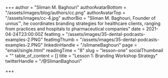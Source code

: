 +++
author = "Sliman M. Baghouri"
authorAvatarBottom = "/assets/images/blog/authors/cc.png"
authorAvatarTop = "/assets/images/cc-4.jpg"
authorBio = "Sliman M. Baghouri, Founder of unnus™, he coordinates branding strategies for healthcare clients, ranging from practices and hospitals to pharmaceutical companies"
date = 2021-04-24T23:00:00Z
featImg = "/assets/images/35-dental-podcasts-examples-2.PNG"
featImgThumb = "/assets/images/35-dental-podcasts-examples-2.PNG"
linkedinHandle = "/slimaneBaghouri"
page = "email/single.html"
readingTime = "8"
slug = "lesson-one"
socialThumbnail = ""
table_of_content = []
title = "Lesson 1: Branding Workshop Strategy"
twitterHandle = "/@SlimanBaghouri"

+++
